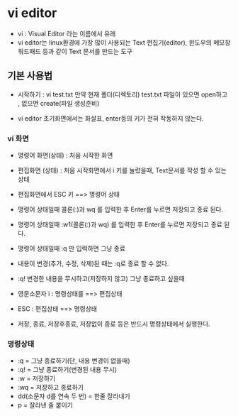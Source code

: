 # vi editor
* vi : Visual Editor 라는 이름에서 유래
* vi editor는 linux환경에 가장 많이 사용되는 Text 편집기(editor), 윈도우의 메모장 워드패드 등과 같이 Text 문서를 만드는 도구

## 기본 사용법
* 시작하기 : vi test.txt
만약 현재 폴더(디렉토리) test.txt 파일이 있으면 open하고 , 없으면 create(파일 생성준비)

* vi editor 초기화면에서는 화살표, enter등의 키가 전혀 작동하지 않는다.

### vi 화면
* 명령어 화면(상태) : 처음 시작한 화면
* 편집화면 (상태) : 처음 시작화면에서 i 키를 눌렀을때, Text문서를 작성 할 수 있는 상태
* 편집화면에서 ESC 키 ==> 명령어 상태
* 명령어 상태일때 콜론(:)과 wq 를 입력한 후 Enter를 누르면 저장되고 종료 된다.

* 명령어 상태일때 :w1(콜론(:)과 wq) 를 입력한 후
Enter를 누르면 저장되고 종료 된다.
* 명령어 상태일때 :q 만 입력하면 그냥 종료
* 내용이 변경(추가, 수정, 삭제)된 때는 :q로 종료 할 수 없다.

* :q! 변경한 내용을 무시하고(저장하지 않고) 그냥 종료하고 싶을때

* 영문소문자 i : 명령상태를 ==> 편집상태
* ESC : 편집상태 ==> 명령상태
* 저장, 종료, 저장후종료, 저장없이 종료 등은 반드시 명령상태에서 실행한다.

### 명령상태
* :q = 그냥 종료하기(단, 내용 변경이 없을때)
* :q! = 그냥 종료하기(변경된 내용 무시)
* :w = 저장하기
* :wq = 저장하고 종료하기
* dd(소문자 d를 연속 두 번) = 한줄 잘라내기
* p = 잘라낸 줄 붙이기







